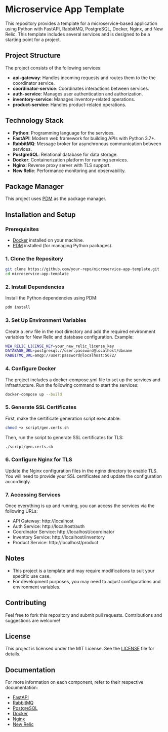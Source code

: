 # Microservice App Template

This repository provides a template for a microservice-based application using Python with FastAPI, RabbitMQ, PostgreSQL, Docker, Nginx, and New Relic. This template includes several services and is designed to be a starting point for a project.

## Project Structure

The project consists of the following services:

- **api-gateway**: Handles incoming requests and routes them to the the coordinator service.
- **coordinator-service**: Coordinates interactions between services.
- **auth-service**: Manages user authentication and authorization.
- **inventory-service**: Manages inventory-related operations.
- **product-service**: Handles product-related operations.

## Technology Stack

- **Python**: Programming language for the services.
- **FastAPI**: Modern web framework for building APIs with Python 3.7+.
- **RabbitMQ**: Message broker for asynchronous communication between services.
- **PostgreSQL**: Relational database for data storage.
- **Docker**: Containerization platform for running services.
- **Nginx**: Reverse proxy server with TLS support.
- **New Relic**: Performance monitoring and observability.

## Package Manager

This project uses [PDM](https://pdm.fming.dev/) as the package manager.

## Installation and Setup

### Prerequisites

- [Docker](https://www.docker.com/get-started) installed on your machine.
- [PDM](https://pdm.fming.dev/) installed (for managing Python packages).

### 1. Clone the Repository

```bash
git clone https://github.com/your-repo/microservice-app-template.git
cd microservice-app-template
```

### 2. Install Dependencies

Install the Python dependencies using PDM:

```bash
pdm install
```

### 3. Set Up Environment Variables

Create a .env file in the root directory and add the required environment variables for New Relic and database configuration. Example:

```bash
NEW_RELIC_LICENSE_KEY=your_new_relic_license_key
DATABASE_URL=postgresql://user:password@localhost/dbname
RABBITMQ_URL=amqp://user:password@localhost:5672/
```

### 4. Configure Docker

The project includes a docker-compose.yml file to set up the services and infrastructure. Run the following command to start the services:

```bash
docker-compose up --build
```

### 5. Generate SSL Certificates

First, make the certificate generation script executable:

```bash
chmod +x script/gen.certs.sh
```

Then, run the script to generate SSL certificates for TLS:

```bash
./script/gen.certs.sh
```

### 6. Configure Nginx for TLS

Update the Nginx configuration files in the nginx directory to enable TLS. You will need to provide your SSL certificates and update the configuration accordingly.

### 7. Accessing Services

Once everything is up and running, you can access the services via the following URLs:
- API Gateway: http://localhost
- Auth Service: http://localhost/auth
- Coordinator Service: http://localhost/coordinator
- Inventory Service: http://localhost/inventory
- Product Service: http://localhost/product

## Notes

- This project is a template and may require modifications to suit your specific use case.
- For development purposes, you may need to adjust configurations and environment variables.

## Contributing
Feel free to fork this repository and submit pull requests. Contributions and suggestions are welcome!


## License

This project is licensed under the MIT License. See the [LICENSE](LICENSE) file for details.


## Documentation

For more information on each component, refer to their respective documentation:

- [FastAPI](https://fastapi.tiangolo.com/)
- [RabbitMQ](https://www.rabbitmq.com/)
- [PostgreSQL](https://www.postgresql.org/)
- [Docker](https://docs.docker.com/)
- [Nginx](https://nginx.org/)
- [New Relic](https://newrelic.com/)
